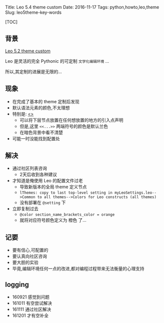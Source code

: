 Title: Leo 5.4 theme custom
Date: 2016-11-17
Tags: python,howto,leo,theme
Slug: leo5theme-key-words


[TOC]

## 背景

[Leo 5.2 theme custom](http://blog.zoomquiet.io/leo5theme.html)

Leo 是灵活的完全 Pythonic 的可定制 `文学化编辑环境` ...

所以,其定制的进展是无限的...

## 现象

- 在完成了基本的 theme 定制后发现
- 默认语法元素的颜色,不太理想
- 特别是: [<<Sections>>](http://leoeditor.com/cheatsheet.html#id13)
    + 可以将下层节点放置在任何想放置的地方的引入点声明
    + 但是,这里 `<<...>>` 两端符号的颜色是默认兰色
    + 在暗色背景中看不清楚
- 可能一时没能找到配置处

## 解决

- 通过社区列表咨询
    + 2天后收到各种建议
- 才知道是俺使用 Leo 的配置文件过老
    + 导致新版本的全局 theme 定义节点
    + `lThemes: copy to last top-level setting in myLeoSettings.leo-->Common to all themes-->Colors for Leo constructs (all themes)`
    + 没有部署在 `@setting` 下
- 立即复制过去
    + `@color section_name_brackets_color = orange`
    + 就将对应符号颜色定义为 橙色 了...


## 记要

- 要有信心,可配置的
- 要认真向社区咨询
- 要大胆的实验
- 毕竟,编辑环境任何一点的改进,都对编程过程带来无法衡量的心理支持

## logging

- 160921 感觉到问题
- 161011 有空尝试解决
- 161111 通过社区解决
- 161201 才有空补全


